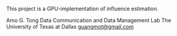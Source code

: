 This project is a GPU-implementation of influence estimation.

Amo G. Tong
Data Communication and Data Management Lab
The University of Texas at Dallas
guangmot@gmail.com
